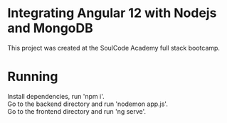 # Integrating Angular 12 with Nodejs and MongoDB
This project was created at the SoulCode Academy full stack bootcamp.

# Running
Install dependencies, run 'npm i'.  
Go to the backend directory and run 'nodemon app.js'.  
Go to the frontend directory and run 'ng serve'.

